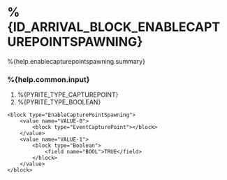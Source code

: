 # %{ID_ARRIVAL_BLOCK_ENABLECAPTUREPOINTSPAWNING}

%{help.enablecapturepointspawning.summary}

### %{help.common.input}

1. %{PYRITE_TYPE_CAPTUREPOINT}
2. %{PYRITE_TYPE_BOOLEAN}

```
<block type="EnableCapturePointSpawning">
    <value name="VALUE-0">
        <block type="EventCapturePoint"></block>
    </value>
    <value name="VALUE-1">
        <block type="Boolean">
            <field name="BOOL">TRUE</field>
        </block>
    </value>
</block>
```
